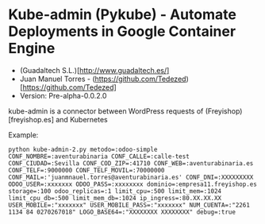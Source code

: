 # Kube-admin (Pykube) - Automate Deployments in Google Container Engine

* (Guadaltech S.L.)[http://www.guadaltech.es/]
* Juan Manuel Torres - (https://github.com/Tedezed)[https://github.com/Tedezed]
* Version: Pre-alpha-0.0.2.0

kube-admin is a connector between WordPress requests of (Freyishop)[freyishop.es] and Kubernetes

Example:

```
python kube-admin-2.py metodo=:odoo-simple CONF_NOMBRE=:aventurabinaria CONF_CALLE=:calle-test CONF_CIUDAD=:Sevilla CONF_COD_ZIP=:41710 CONF_WEB=:aventurabinaria.es CONF_TELF=:9000000 CONF_TELF_MOVIL=:70000000 CONF_MAIL=:'juanmnauel.torres@aventurabinaria.es' CONF_DNI=:XXXXXXXXX ODOO_USER=:xxxxxxx ODOO_PASS=:xxxxxxxx dominio=:empresa11.freyishop.es storage=:100 odoo_replicas=:1 limit_cpu=:500 limit_mem=:1024 limit_cpu_db=:500 limit_mem_db=:1024 ip_ingress=:80.XX.XX.XX USER_MOBILE=:"xxxxxxx" USER_MOBILE_PASS=:"xxxxxxx" NUM_CUENTA=:"2261 1134 84 0270267018" LOGO_BASE64=:"XXXXXXXX XXXXXXXX" debug=:true
```